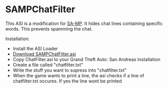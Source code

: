 # SAMPChatFilter

This ASI is a modification for [SA-MP](http://sa-mp.com/).
It hides chat lines containing specific words. This prevents spamming the chat.

Installation:
 - Install the ASI Loader
 - [Download SAMPChatFilter.asi](https://github.com/LuxXx/SAMPChatFilter/releases)
 - Copy ChatFilter.asi to your Grand Theft Auto: San Andreas Installation
 - Create a file called "chatfilter.txt"
 - Write the stuff you want to supress into "chatfilter.txt"
 - When the game wants to print a line, the asi checks if a line of chatfilter.txt occures. If yes the line wont be printed
